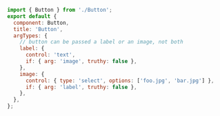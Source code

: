 ```js filename="Button.stories.js" renderer="common" language="js"
import { Button } from './Button';
export default {
  component: Button,
  title: 'Button',
  argTypes: {
    // button can be passed a label or an image, not both
    label: {
      control: 'text',
      if: { arg: 'image', truthy: false },
    },
    image: {
      control: { type: 'select', options: ['foo.jpg', 'bar.jpg'] },
      if: { arg: 'label', truthy: false },
    },
  },
};
```
